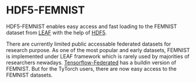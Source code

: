 # HDF5-FEMNIST

HDF5-FEMNIST enables easy access and fast loading to the FEMNIST dataset from [LEAF](https://leaf.cmu.edu) with the help of [HDF5](https://github.com/h5py/h5py).

There are currently limited public accessable federated datasets for research purpose. As one of the most popular and early datasets, FEMNIST is implemented under LEAF framework which is rarely used by majorities of researchers newadays. [Tensorflow-Federated](https://www.tensorflow.org/federated/api_docs/python/tff/simulation/datasets/emnist/load_data) has a buildin version of FEMNIST. But for the TyTorch users, there are now easy access to the FEMNIST datasets.
